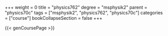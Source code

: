 +++
weight = 0
title = "physics762"
degree = "msphysik2"
parent = "physics70c"
tags = ["msphysik2", "physics762", "physics70c"]
categories = ["course"]
bookCollapseSection = false
+++

{{< genCoursePage >}}
